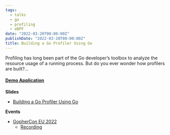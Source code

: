 ```yaml
---
tags:
  - talks
  - go
  - profiling
  - eBPF
date: "2022-03-20T00:00:00Z"
publishDate: "2022-03-20T00:00:00Z"
title: Building a Go Profiler Using Go
---
```


Profiling has long been part of the Go developer’s toolbox to analyze the resource usage of a running process. But do you ever wonder how profilers are built?...

#### [Demo Application](https://github.com/kakkoyun/tiny-profiler)

**Slides**
* [Building a Go Profiler Using Go](https://docs.google.com/presentation/d/1hKqxAC9aaWLPM4xwXyXuK5cp2LBAewOVqZ05qjLNnK8/edit?usp=sharing)

**Events**
* [GopherCon EU 2022](https://gophercon.eu)
  * [Recording](#building-a-go-profiler-using-go)